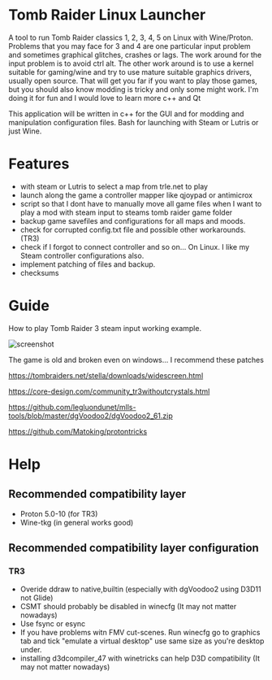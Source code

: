 # Tomb Raider Linux Launcher
A tool to run Tomb Raider classics 1, 2, 3, 4, 5 on Linux with Wine/Proton. Problems that you may face for 3 and 4 are one particular input problem and sometimes graphical glitches, crashes or lags. The work around for the input problem is to avoid ctrl alt. The other work around is to use a kernel suitable for gaming/wine and try to use mature suitable graphics drivers, usually open source. That will get you far if you want to play those games, but you should also know modding is tricky and only some might work. I'm doing it for fun and I would love to learn more c++ and Qt

This application will be written in c++ for the GUI and for modding and manipulation configuration files. Bash for launching with Steam or Lutris or just Wine.

# Features

- with steam or Lutris to select a map from trle.net to play
- launch along the game a controller mapper like qjoypad or antimicrox
- script so that I dont have to manually move all game files when I want to play a mod with steam input to steams tomb raider game folder
- backup game savefiles and configurations for all maps and moods.
- check for corrupted config.txt file and possible other workarounds. (TR3)
- check if I forgot to connect controller and so on... On Linux. I like my Steam controller configurations also.
- implement patching of files and backup.
- checksums

# Guide

How to play Tomb Raider 3 steam input working example.

![screenshot](https://raw.githubusercontent.com/noisecode3/TombRaiderLinuxSteamManager/main/controller.png "controller")

The game is old and broken even on windows...
I recommend these patches

https://tombraiders.net/stella/downloads/widescreen.html

https://core-design.com/community_tr3withoutcrystals.html

https://github.com/legluondunet/mlls-tools/blob/master/dgVoodoo2/dgVoodoo2_61.zip

https://github.com/Matoking/protontricks

# Help
## Recommended compatibility layer
- Proton 5.0-10 (for TR3)
- Wine-tkg (in general works good)

## Recommended compatibility layer configuration
### TR3
- Overide ddraw to native,builtin (especially with dgVoodoo2 using D3D11 not Glide)
- CSMT should probably be disabled in winecfg (It may not matter nowadays)
- Use fsync or esync
- If you have problems witn FMV cut-scenes. Run winecfg go to graphics tab and tick "emulate a virtual desktop" use same size as you're desktop under.
- installing d3dcompiler_47 with winetricks can help D3D compatibility (It may not matter nowadays)


